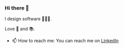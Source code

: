 ### Hi there 👋

I design software 👨🏽‍💻.

Love 🎸 and 📚.

- 📫 How to reach me: You can reach me on [LinkedIn](https://www.linkedin.com/in/javaguirre/)
